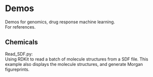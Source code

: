 # Demos
Demos for genomics, drug response machine learning.  
For references. 

## Chemicals

Read_SDF.py:  
Using RDKit to read a batch of molecule structures from a SDF file. This example also displays the molecule structures, and generate Morgan figureprints.  
